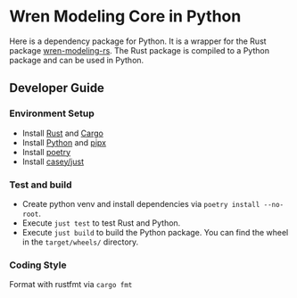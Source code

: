 # Wren Modeling Core in Python
Here is a dependency package for Python. It is a wrapper for the Rust package [wren-modeling-rs](../wren-modeling-rs). The Rust package is compiled to a Python package and can be used in Python.

## Developer Guide

### Environment Setup
- Install [Rust](https://www.rust-lang.org/tools/install) and [Cargo](https://doc.rust-lang.org/cargo/getting-started/installation.html)
- Install [Python](https://www.python.org/downloads/) and [pipx](https://pipx.pypa.io/)
- Install [poetry](https://github.com/python-poetry/poetry)
- Install [casey/just](https://github.com/casey/just)

### Test and build
- Create python venv and install dependencies via `poetry install --no-root`.
- Execute `just test` to test Rust and Python.
- Execute `just build` to build the Python package. You can find the wheel in the `target/wheels/` directory.

### Coding Style
Format with rustfmt via `cargo fmt`
